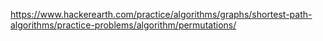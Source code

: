 https://www.hackerearth.com/practice/algorithms/graphs/shortest-path-algorithms/practice-problems/algorithm/permutations/

